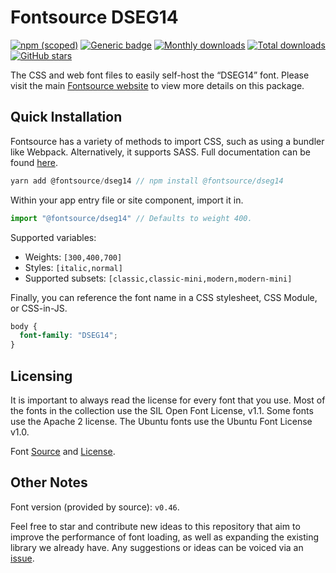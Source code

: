 # Fontsource DSEG14

[![npm (scoped)](https://img.shields.io/npm/v/@fontsource/dseg14?color=brightgreen)](https://www.npmjs.com/package/@fontsource/dseg14) [![Generic badge](https://img.shields.io/badge/fontsource-passing-brightgreen)](https://github.com/fontsource/fontsource) [![Monthly downloads](https://badgen.net/npm/dm/@fontsource/dseg14)](https://github.com/fontsource/fontsource) [![Total downloads](https://badgen.net/npm/dt/@fontsource/dseg14)](https://github.com/fontsource/fontsource) [![GitHub stars](https://img.shields.io/github/stars/fontsource/fontsource.svg?style=social&label=Star)](https://github.com/fontsource/fontsource/stargazers)

The CSS and web font files to easily self-host the “DSEG14” font. Please visit the main [Fontsource website](https://fontsource.org/fonts/dseg14) to view more details on this package.

## Quick Installation

Fontsource has a variety of methods to import CSS, such as using a bundler like Webpack. Alternatively, it supports SASS. Full documentation can be found [here](https://fontsource.org/docs/introduction).

```javascript
yarn add @fontsource/dseg14 // npm install @fontsource/dseg14
```

Within your app entry file or site component, import it in.

```javascript
import "@fontsource/dseg14" // Defaults to weight 400.
```

Supported variables:

- Weights: `[300,400,700]`
- Styles: `[italic,normal]`
- Supported subsets: `[classic,classic-mini,modern,modern-mini]`

Finally, you can reference the font name in a CSS stylesheet, CSS Module, or CSS-in-JS.

```css
body {
  font-family: "DSEG14";
}
```

## Licensing

It is important to always read the license for every font that you use.
Most of the fonts in the collection use the SIL Open Font License, v1.1. Some fonts use the Apache 2 license. The Ubuntu fonts use the Ubuntu Font License v1.0.

Font [Source](https://github.com/keshikan/DSEG) and [License](https://github.com/keshikan/DSEG/blob/master/DSEG-LICENSE.txt).

## Other Notes

Font version (provided by source): `v0.46`.

Feel free to star and contribute new ideas to this repository that aim to improve the performance of font loading, as well as expanding the existing library we already have. Any suggestions or ideas can be voiced via an [issue](https://github.com/fontsource/fontsource/issues).
